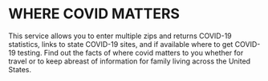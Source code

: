 # WHERE COVID MATTERS

This service allows you to enter multiple zips and returns COVID-19 statistics, links to state COVID-19 sites, and if available where to get COVID-19 testing. Find out the facts of where covid matters to you whether for travel or to keep abreast of information for family living across the United States.
